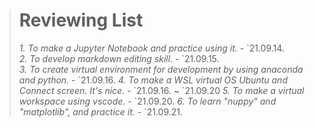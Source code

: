 > # Reviewing List
> 
>
> _1. To make a Jupyter Notebook and practice using it._  - \`21.09.14.   
> _2. To develop markdown editing skill._  - \`21.09.15.   
> _3. To create virtual environment for development by using anaconda and python._  - \`21.09.16.
> _4. To make a WSL virtual OS Ubuntu and Connect screen. It's nice._  - \`21.09.16. ~ \`21.09.20
> _5. To make a virtual workspace using vscode._  - \`21.09.20.
> _6. To learn "nuppy" and "matplotlib", and practice it._  - \`21.09.21.
>
>
